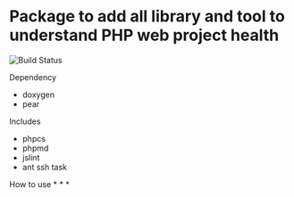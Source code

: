 Package to add all library and tool to understand PHP web project health
========================================================================
![Build Status](https://travis-ci.org/Arbuzov/jenkins-php.svg?branch=master)

Dependency
* doxygen
* pear

Includes
* phpcs
* phpmd
* jslint
* ant ssh task

How to use
*
*
*

